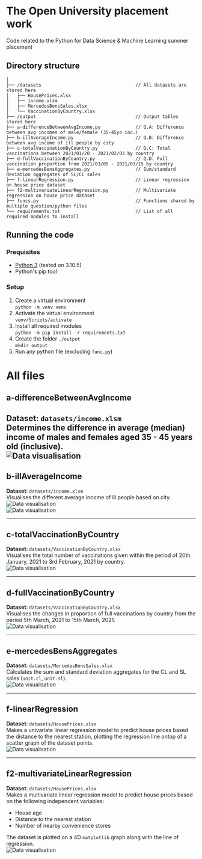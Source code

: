 # The Open University placement work
Code related to the Python for Data Science & Machine Learning summer placement  
## Directory structure
```
│
├── /datasets                                   // All datasets are stored here
│   ├── HousePrices.xlsx                        
│   ├── income.xlsm                             
│   ├── MercedesBensSales.xlsx                  
│   └── VaccinationByCountry.xlsx               
├── /output                                     // Output tables stored here
├── a-differenceBetweenAvgIncome.py             // Q.A: Difference between avg incomes of male/female (35-45yo inc.)
├── b-illAverageIncome.py                       // Q.B: Difference between avg income of ill people by city
├── c-totalVaccinationByCountry.py              // Q.C: Total vaccinations between 2021/01/20 - 2021/02/03 by country
├── d-fullVaccinationByCountry.py               // Q.D: Full vaccination proportion from 2021/03/05 - 2021/03/15 by country
├── e-mercedesBensAggregates.py                 // Sum/standard deviation aggregates of SL/CL sales
├── f-linearRegression.py                       // Linear regression on house price dataset
├── f2-multivariateLinearRegression.py          // Multivariate regression on house price dataset
├── funcs.py                                    // Functions shared by multiple question/python files
└── requirements.txt                            // List of all required modules to install
```

## Running the code
### Prequisites
- [Python 3](https://www.python.org) (tested on 3.10.5)
- Python's pip tool

### Setup
1. Create a virtual environment  
`python -m venv venv`
2. Activate the virtual environment  
`venv/Scripts/activate`
3. Install all required modules  
`python -m pip install -r requirements.txt`
4. Create the folder `./output`  
`mkdir output`
5. Run any python file (excluding `func.py`)

# All files
## a-differenceBetweenAvgIncome
**Dataset**: `datasets/income.xlsm`  
Determines the difference in average (median) income of males and females aged 35 - 45 years old (inclusive).  
![Data visualisation](https://raw.githubusercontent.com/Cyclip/open-university-placement/main/repo/a.png?raw=true)
---

## b-illAverageIncome
**Dataset**: `datasets/income.xlsm`  
Visualises the different average income of ill people based on city.  
![Data visualisation](https://raw.githubusercontent.com/Cyclip/open-university-placement/main/repo/b1.png?raw=true)  
![Data visualisation](https://raw.githubusercontent.com/Cyclip/open-university-placement/main/repo/b2.png?raw=true)

---

## c-totalVaccinationByCountry
**Dataset**: `datasets/VaccinationByCountry.xlsx`  
Visualises the total number of vaccinations given within the period of 20th January, 2021 to 3rd February, 2021 by country.  
![Data visualisation](https://raw.githubusercontent.com/Cyclip/open-university-placement/main/repo/c.png?raw=true)

---

## d-fullVaccinationByCountry
**Dataset**: `datasets/VaccinationByCountry.xlsx`  
Visualises the changes in proportion of full vaccinations by country from the period 5th March, 2021 to 15th March, 2021.  
![Data visualisation](https://raw.githubusercontent.com/Cyclip/open-university-placement/main/repo/d.png?raw=true)

---

## e-mercedesBensAggregates
**Dataset**: `datasets/MercedesBensSales.xlsx`  
Calculates the sum and standard deviation aggregates for the CL and SL sales (`unit.cl`, `unit.sl`).  
![Data visualisation](https://raw.githubusercontent.com/Cyclip/open-university-placement/main/repo/e.png?raw=true)

---

## f-linearRegression
**Dataset**: `datasets/HousePrices.xlsx`  
Makes a univariate linear regression model to predict house prices based the distance to the nearest station, plotting the regression line ontop of a scatter graph of the dataset points.  
![Data visualisation](https://raw.githubusercontent.com/Cyclip/open-university-placement/main/repo/f.png?raw=true)

---

## f2-multivariateLinearRegression
**Dataset**: `datasets/HousePrices.xlsx`  
Makes a multivariate linear regression model to predict house prices based on the following independent variables:  
- House age  
- Distance to the nearest station  
- Number of nearby convenience stores  

The dataset is plotted on a 4D `matplotlib` graph along with the line of regression.  
![Data visualisation](https://raw.githubusercontent.com/Cyclip/open-university-placement/main/repo/f2.png?raw=true)